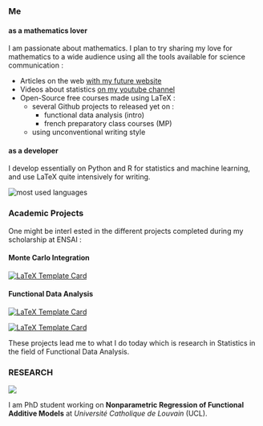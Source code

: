 ### Me

#### as a mathematics lover

I am passionate about mathematics. I plan to try sharing my love for mathematics to a wide audience using all the tools available for science communication :

- Articles on the web [with my future website](scienceinstable.com)
- Videos about statistics [on my youtube channel](https://www.youtube.com/@scienceinstable)
- Open-Source free courses made using LaTeX :
  - several Github projects to released yet on :
    - functional data analysis (intro)
    - french preparatory class courses (MP)
  - using unconventional writing style 

#### as a developer
I develop essentially on Python and R for statistics and machine learning, and use LaTeX quite intensively for writing.

![most used languages](https://github-readme-stats.vercel.app/api/top-langs/?username=allemand-instable&layout=compact)


### Academic Projects

One might be interI ested in the different projects completed during my scholarship at ENSAI :

#### Monte Carlo Integration

[![LaTeX Template Card](https://github-readme-stats.vercel.app/api/pin/?username=allemand-instable&repo=ENSAI-3A-Projet-Methodologie-wAIS)](https://github.com/allemand-instable/ENSAI-3A-Projet-Methodologie-wAIS)

#### Functional Data Analysis

[![LaTeX Template Card](https://github-readme-stats.vercel.app/api/pin/?username=allemand-instable&repo=ENSAI-2A-stage-FGAM)](https://github.com/allemand-instable/ENSAI-2A-stage-FGAM)

[![LaTeX Template Card](https://github-readme-stats.vercel.app/api/pin/?username=allemand-instable&repo=ENSAI-3A-FDA-Presentation-APLS)](https://github.com/allemand-instable/ENSAI-3A-FDA-Presentation-APLS)

These projects lead me to what I do today which is research in Statistics in the field of Functional Data Analysis.

### RESEARCH

<a href="https://uclouvain.be/fr/facultes/sc/lsba">
  <img src="https://custom-icon-badges.demolab.com/badge/Place-Université Catholique de Louvain-3c6382?style=for-the-badge&logo=milestone&logoColor=white">
</a>

I am PhD student working on **Nonparametric Regression of Functional Additive Models** at *Université Catholique de Louvain* (UCL).
